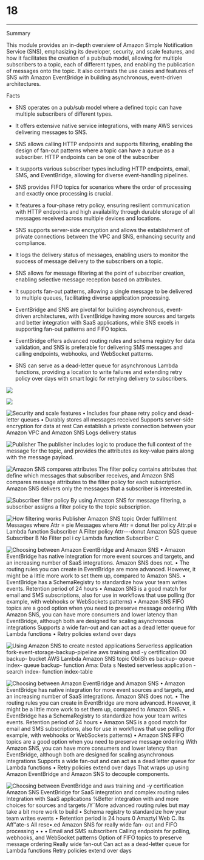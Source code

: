 # 18



---

Summary

This module provides an in-depth overview of Amazon Simple Notification Service (SNS), emphasizing its developer, security, and scale features, and how it facilitates the creation of a pub/sub model, allowing for multiple subscribers to a topic, each of different types, and enabling the publication of messages onto the topic. It also contrasts the use cases and features of SNS with Amazon EventBridge in building asynchronous, event-driven architectures.

Facts

- SNS operates on a pub/sub model where a defined topic can have multiple subscribers of different types.
- It offers extensive native service integrations, with many AWS services delivering messages to SNS.
- SNS allows calling HTTP endpoints and supports filtering, enabling the design of fan-out patterns where a topic can have a queue as a subscriber. HTTP endpoints can be one of the subscriber



- It supports various subscriber types including HTTP endpoints, email, SMS, and EventBridge, allowing for diverse event-handling pipelines.
- SNS provides FIFO topics for scenarios where the order of processing and exactly once processing is crucial.
- It features a four-phase retry policy, ensuring resilient communication with HTTP endpoints and high availability through durable storage of all messages received across multiple devices and locations.
- SNS supports server-side encryption and allows the establishment of private connections between the VPC and SNS, enhancing security and compliance.
- It logs the delivery status of messages, enabling users to monitor the success of message delivery to the subscribers on a topic.
- SNS allows for message filtering at the point of subscriber creation, enabling selective message reception based on attributes.
- It supports fan-out patterns, allowing a single message to be delivered to multiple queues, facilitating diverse application processing.
- EventBridge and SNS are pivotal for building asynchronous, event-driven architectures, with EventBridge having more sources and targets and better integration with SaaS applications, while SNS excels in supporting fan-out patterns and FIFO topics.
- EventBridge offers advanced routing rules and schema registry for data validation, and SNS is preferable for delivering SMS messages and calling endpoints, webhooks, and WebSocket patterns.
- SNS can serve as a dead-letter queue for asynchronous Lambda functions, providing a location to write failures and extending retry policy over days with smart logic for retrying delivery to subscribers.



![](../../../media/AWS-Developing-Serverless-Solutions-on-AWS-Module-5-18-image1.png)



![](../../../media/AWS-Developing-Serverless-Solutions-on-AWS-Module-5-18-image2.png)





![Security and scale features • Includes four phase retry policy and dead-letter queues • Durably stores all messages received Supports server-side encryption for data at rest Can establish a private connection between your Amazon VPC and Amazon SNS Logs delivery status ](../../../media/AWS-Developing-Serverless-Solutions-on-AWS-Module-5-18-image3.png)



![Publisher The publisher includes logic to produce the full context of the message for the topic, and provides the attributes as key-value pairs along with the message payload. ](../../../media/AWS-Developing-Serverless-Solutions-on-AWS-Module-5-18-image4.png)



![Amazon SNS compares attributes The filter policy contains attributes that define which messages that subscriber receives, and Amazon SNS compares message attributes to the filter policy for each subscription. Amazon SNS delivers only the messages that a subscriber is interested in. ](../../../media/AWS-Developing-Serverless-Solutions-on-AWS-Module-5-18-image5.png)



![Subscriber filter policy By using Amazon SNS for message filtering, a subscriber assigns a filter policy to the topic subscription. ](../../../media/AWS-Developing-Serverless-Solutions-on-AWS-Module-5-18-image6.png)



![How filtering works Publisher Amazon SNS topic Order fulfillment Messages where Attr = pie Messages where Attr = donut Iter policy Attr.pi e Lambda function Subscriber A Filter policy Attr---donut Amazon SQS queue Subscriber B No Filter pol i cy Lambda function Subscriber C ](../../../media/AWS-Developing-Serverless-Solutions-on-AWS-Module-5-18-image7.png)





![Choosing between Amazon EventBridge and Amazon SNS • Amazon EventBridge has native integration for more event sources and targets, and an increasing number of SaaS integrations. Amazon SNS does not. • The routing rules you can create in EventBridge are more advanced. However, it might be a little more work to set them up, compared to Amazon SNS. • EventBridge has a SchemaRegistry to standardize how your team writes events. Retention period of 24 hours • Amazon SNS is a good match for email and SMS subscriptions, also for use in workflows that use polling (for example, with webhooks or WebSockets patterns) • Amazon SNS FIFO topics are a good option when you need to preserve message ordering With Amazon SNS, you can have more consumers and lower latency than EventBridge, although both are designed for scaling asynchronous integrations Supports a wide fan-out and can act as a dead letter queue for Lambda functions • Retry policies extend over days ](../../../media/AWS-Developing-Serverless-Solutions-on-AWS-Module-5-18-image8.png)



![Using Amazon SNS to create nested applications Serverless application fork-event-storage-backup-pipeline aws training and -y certification 00 backup- bucket AWS Lambda Amazon SNS topic ObliSh es backup- queue index- queue backup- function Ama: Data s Nested serverless application - search index- function index-table ](../../../media/AWS-Developing-Serverless-Solutions-on-AWS-Module-5-18-image9.png)



![Choosing between Amazon EventBridge and Amazon SNS • Amazon EventBridge has native integration for more event sources and targets, and an increasing number of SaaS integrations. Amazon SNS does not. • The routing rules you can create in EventBridge are more advanced. However, it might be a little more work to set them up, compared to Amazon SNS. • EventBridge has a SchemaRegistry to standardize how your team writes events. Retention period of 24 hours • Amazon SNS is a good match for email and SMS subscriptions, also for use in workflows that use polling (for example, with webhooks or WebSockets patterns) • Amazon SNS FIFO topics are a good option when you need to preserve message ordering With Amazon SNS, you can have more consumers and lower latency than EventBridge, although both are designed for scaling asynchronous integrations Supports a wide fan-out and can act as a dead letter queue for Lambda functions • Retry policies extend over days That wraps up using Amazon EventBridge and Amazon SNS to decouple components. ](../../../media/AWS-Developing-Serverless-Solutions-on-AWS-Module-5-18-image10.png)







![Choosing between EventBridge and aws training and -y certification Amazon SNS EventBridge for SaaS integration and complex routing rules Integration with SaaS applications %Better integration with and more choices for sources and targets /Y¯More advanced routing rules but may take a bit more work to build • Schema registry to standardize how your team writes events • Retention period is 24 hours 0 Amaztyl Web C. Its Aff"ate-s All rese•.ed Amazon SNS for really wide fan- out and FIFO processing • • • Email and SMS subscribers Calling endpoints for polling, webhooks, and WebSocket patterns Option of FIFO topics to preserve message ordering Really wide fan-out Can act as a dead-letter queue for Lambda functions Retry policies extend over days ](../../../media/AWS-Developing-Serverless-Solutions-on-AWS-Module-5-18-image11.png)













